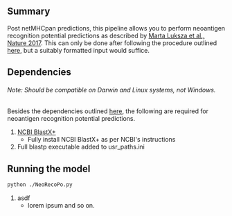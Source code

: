 ## Summary

Post netMHCpan predictions, this pipeline allows you to perform neoantigen recognition potential predictions as described by [Marta Luksza et al., Nature 2017](https://www.nature.com/articles/nature24473).
This can only be done after following the procedure outlined [here](README.md), but a suitably formatted input would suffice.

## Dependencies
###### Note: Should be compatible on Darwin and Linux systems, not Windows.

Besides the dependencies outlined [here](README.md), the following are required for neoantigen recognition potential predictions.

1. [NCBI BlastX+](https://blast.ncbi.nlm.nih.gov/Blast.cgi?CMD=Web&PAGE_TYPE=BlastDocs&DOC_TYPE=Download)
   - Fully install NCBI BlastX+ as per NCBI's instructions
2. Full blastp executable added to usr_paths.ini

## Running the model
```bash
python ./NeoRecoPo.py
```
1. asdf
   - lorem ipsum and so on.